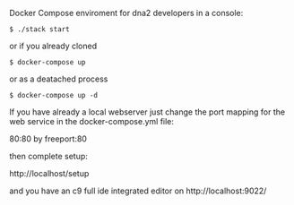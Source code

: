 Docker Compose enviroment for dna2 developers
in a console:

``` 
$ ./stack start
``` 
or if you already cloned 

``` 
$ docker-compose up 
``` 

or as a deatached process

``` 
$ docker-compose up -d
``` 
If you have already a local webserver just change the port mapping for the web service in the docker-compose.yml file:

80:80
by 
freeport:80

then complete setup:

http://localhost/setup


and you have an c9 full ide integrated editor on
http://localhost:9022/

